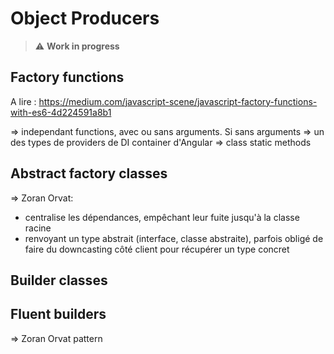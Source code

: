 # Object Producers

> ⚠️ **Work in progress**

## Factory functions

A lire : https://medium.com/javascript-scene/javascript-factory-functions-with-es6-4d224591a8b1

=> independant functions, avec ou sans arguments. Si sans arguments => un des types de providers de DI container d'Angular
=> class static methods

## Abstract factory classes

=> Zoran Orvat:

- centralise les dépendances, empêchant leur fuite jusqu'à la classe racine
- renvoyant un type abstrait (interface, classe abstraite), parfois obligé de faire du downcasting côté client pour récupérer un type concret

## Builder classes

## Fluent builders

=> Zoran Orvat pattern
